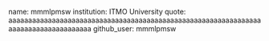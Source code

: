 name: mmmlpmsw 
institution: ITMO University
quote: aaaaaaaaaaaaaaaaaaaaaaaaaaaaaaaaaaaaaaaaaaaaaaaaaaaaaaaaaaaaaaaaaaaaaaaaaaaaaaaaaaaaa
github_user: mmmlpmsw 
